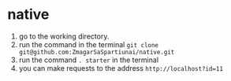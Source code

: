 # native
1. go to the working directory.
2. run the command  in the terminal
 `git clone git@github.com:ZmagarSaSpartiunai/native.git`
3. run the command ``. starter``  in the terminal
4. you can make requests to the address `http://localhost?id=11`